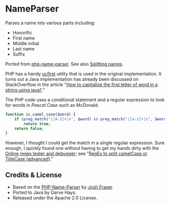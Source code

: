 # NameParser

Parses a name into various parts including:

* Honorific
* First name
* Middle initial
* Last name 
* Suffix

Ported from [php-name-parser](https://code.google.com/archive/p/php-name-parser/). See also [Splitting names](http://www.onlineaspect.com/2009/08/17/splitting-names/).

PHP has a handy [ucfirst](https://secure.php.net/manual/en/function.ucfirst.php) utility that is used in the original implementation. It turns out a Java implementation has already been discussed on StackOverflow in the article "[How to capitalize the first letter of word in a string using java?](http://stackoverflow.com/a/5725949/6146580)."

The PHP code uses a conditional statement and a regular expression to look for words in *Pascal Case* such as McDonald.

```php
function is_camel_case($word) {
    if (preg_match("|[A-Z]+|s", $word) && preg_match("|[a-z]+|s", $word)) 
        return true;
    return false;
}
```

However, I thought I could get the match in a single regular expression. Sure enough, I quickly found one without having to get my hands dirty with the [Online regex tester and debugger](https://regex101.com/#pcre); see "[RegEx to split camelCase or TitleCase (advanced)](http://stackoverflow.com/a/7599674/6146580)."

## Credits & License

* Based on the [PHP-Name-Parser](http://www.onlineaspect.com/2009/08/17/splitting-names/) by [Josh Fraser](https://github.com/joshfraser).
* Ported to Java by Garve Hays.
* Released under the Apache 2.0 License.

